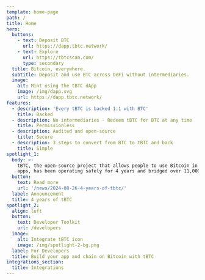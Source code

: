 ```yaml
---
template: home-page
path: /
title: Home
hero:
  buttons:
    - text: Deposit BTC
      url: https://dapp.tbtc.network/
    - text: Explore
      url: https://tbtcscan.com/
      type: secondary
  title: Bitcoin, everywhere.
  subtitle: Deposit and use BTC across DeFi without intermediaries.
  image:
    alt: Mint using the tBTC dApp
    image: /img/dapp.svg
    url: https://dapp.tbtc.network/
features:
  - description: 'Every tBTC is backed 1:1 with BTC'
    title: Backed
  - description: No intermediaries - Redeem tBTC for BTC at any time
    title: Permissionless
  - description: Audited and open-source
    title: Secure
  - description: 3 steps to convert from BTC to tBTC and back
    title: Simple
spotlight_1:
  body: >-
    tBTC, the open-source project that allows people to use Bitcoin in DeFi
    apps, has been operating safely for 4 years and bridged over 11,000 BTC.
  button:
    text: Read more
    url: '/news/2024-08-26-4-years-of-tbtc/'
  label: Announcement
  title: 4 years of tBTC
spotlight_2:
  align: left
  button:
    text: Developer Toolkit
    url: /developers
  image:
    alt: Integrate tBTC icon
    image: /img/spotlight-2-bg.png
  label: For Developers
  title: Build your app and chain on Bitcoin with tBTC
integrations_section:
  title: Integrations
---
```

